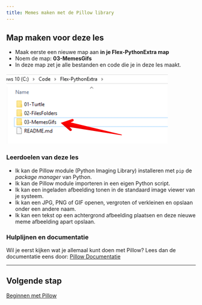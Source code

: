 ```yaml
---
title: Memes maken met de Pillow library
---
```


## Map maken voor deze les
* Maak eerste een nieuwe map aan **in je Flex-PythonExtra map**
* Noem de map: **03-MemesGifs**
* In deze map zet je alle bestanden en code die je in deze les maakt.

![](new-folder.png)


### Leerdoelen van deze les
* Ik kan de Pillow module (Python Imaging Library) installeren met `pip` de *package manager* van Python.
* Ik kan de Pillow module importeren in een eigen Python script.
* Ik kan een ingeladen afbeelding tonen in de standaard image viewer van je systeem.
* Ik kan een JPG, PNG of GIF openen, vergroten of verkleinen en opslaan onder een andere naam.
* Ik kan een tekst op een achtergrond afbeelding plaatsen en deze nieuwe meme afbeelding apart opslaan.

### Hulplijnen en documentatie
Wil je eerst kijken wat je allemaal kunt doen met Pillow? Lees dan de documentatie eens door:
[Pillow Documentatie](https://pillow.readthedocs.io/en/stable/handbook/tutorial.html)

---

## Volgende stap
[Beginnen met Pillow](01-install-pillow)


